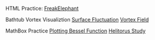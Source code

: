 HTML Practice:
[FreakElephant](HTML-Practice/No1-FreakElephant/online-test.html)

Bathtub Vortex Visualiztion
[Surface Fluctuation](MathBox-Practice/BathtubVortex/fluctuation.html)
[Vortex Field](MathBox-Practice/BathtubVortex/fluctuation.html)

MathBox Practice
[Plotting Bessel Function](MathBox-Practice/Bessel/empty.html)
[Helitorus Study](MathBox-Practice/helitorus/helitorus.html)
